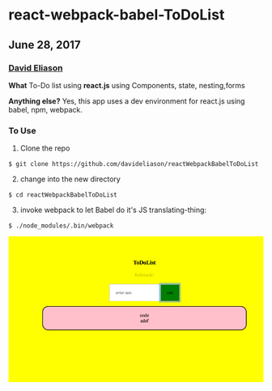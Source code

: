 # react-webpack-babel-ToDoList
## June 28, 2017
### [David Eliason](http://www.deliason.com)
**What**
To-Do list using **react.js** using Components, state, nesting,forms

**Anything else?**
Yes, this app uses a dev environment for react.js using babel, npm, webpack.

### To Use
1. Clone the repo
````
$ git clone https://github.com/davideliason/reactWebpackBabelToDoList
````
2. change into the new directory
````
$ cd reactWebpackBabelToDoList
````
3. invoke webpack to let Babel do it's JS translating-thing:
````
$ ./node_modules/.bin/webpack
````

![ReactWebpackBabelToDoList](./reactWebpackBabelToDoList.png)

